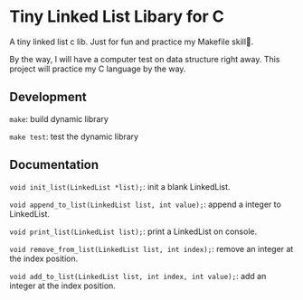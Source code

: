 # Tiny Linked List Libary for C

A tiny linked list c lib. Just for fun and practice my Makefile skill🤠.

By the way, I will have a computer test on data structure right away. This project will practice my C language by the way.

## Development

`make`: build dynamic library

`make test`: test the dynamic library

## Documentation

`void init_list(LinkedList *list);`: init a blank LinkedList.

`void append_to_list(LinkedList list, int value);`: append a integer to LinkedList.

`void print_list(LinkedList list);`: print a LinkedList on console.

`void remove_from_list(LinkedList list, int index);`: remove an integer at the index position.

`void add_to_list(LinkedList list, int index, int value);`: add an integer at the index position.
